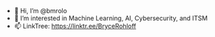 - 👋 Hi, I’m @bmrolo
- 🧠 I’m interested in Machine Learning, AI, Cybersecurity, and ITSM
- 📫 LinkTree: https://linktr.ee/BryceRohloff

